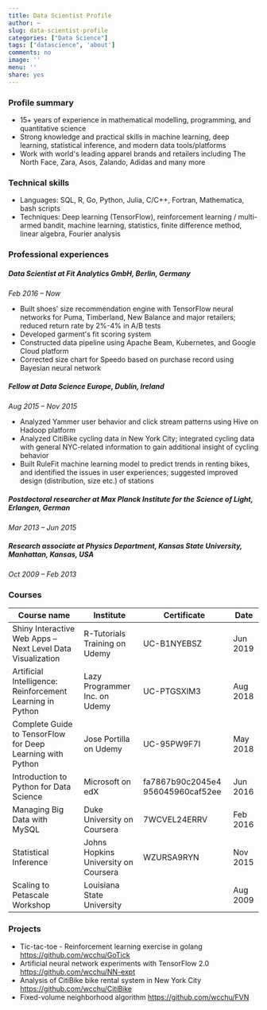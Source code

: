 ```yaml
---
title: Data Scientist Profile
author: ~
slug: data-scientist-profile
categories: ["Data Science"]
tags: ["datascience", 'about']
comments: no
image: ''
menu: ''
share: yes
---
```


### Profile summary
*	15+ years of experience in mathematical modelling, programming, and quantitative science
*	Strong knowledge and practical skills in machine learning, deep learning, statistical inference, and modern data tools/platforms
*	Work with world's leading apparel brands and retailers including The North Face, Zara, Asos, Zalando, Adidas and many more

### Technical skills
- Languages: SQL, R, Go, Python, Julia, C/C++, Fortran, Mathematica, bash scripts
- Techniques: Deep learning (TensorFlow), reinforcement learning / multi-armed bandit, machine learning, statistics, finite difference method, linear algebra, Fourier analysis

### Professional experiences

##### Data Scientist at Fit Analytics GmbH, Berlin, Germany
*Feb 2016 – Now*

*	Built shoes' size recommendation engine with TensorFlow neural networks for Puma, Timberland, New Balance and major retailers; reduced return rate by 2%-4% in A/B tests
*	Developed garment's fit scoring system
*	Constructed data pipeline using Apache Beam, Kubernetes, and Google Cloud platform
*	Corrected size chart for Speedo based on purchase record using Bayesian neural network

##### Fellow at Data Science Europe, Dublin, Ireland
*Aug 2015 – Nov 2015*

*	Analyzed Yammer user behavior and click stream patterns using Hive on Hadoop platform
*	Analyzed CitiBike cycling data in New York City; integrated cycling data with general NYC-related information to gain additional insight of cycling behavior
*	Built RuleFit machine learning model to predict trends in renting bikes, and identified the issues in user experiences; suggested improved design (distribution, size etc.) of stations

##### Postdoctoral researcher at Max Planck Institute for the Science of Light, Erlangen, German
*Mar 2013 – Jun 2015*

##### Research associate at Physics Department, Kansas State University, Manhattan, Kansas, USA
*Oct 2009 – Feb 2013*

### Courses

Course name | Institute | Certificate | Date
--- | --- | --- | ---
Shiny Interactive Web Apps – Next Level Data Visualization | R-Tutorials Training on Udemy | UC-B1NYEBSZ | Jun 2019
Artificial Intelligence: Reinforcement Learning in Python | Lazy Programmer Inc. on Udemy | UC-PTGSXIM3 | Aug 2018
Complete Guide to TensorFlow for Deep Learning with Python | Jose Portilla on Udemy | UC-95PW9F7I | May 2018
Introduction to Python for Data Science | Microsoft on edX | fa7867b90c2045e4 956045960caf52ee | Jun 2016
Managing Big Data with MySQL | Duke University on Coursera | 7WCVEL24ERRV | Feb 2016
Statistical Inference | Johns Hopkins University on Coursera | WZURSA9RYN | Nov 2015
Scaling to Petascale Workshop | Louisiana State University | | Aug 2009

### Projects

- Tic-tac-toe - Reinforcement learning exercise in golang https://github.com/wcchu/GoTick
- Artificial neural network experiments with TensorFlow 2.0 https://github.com/wcchu/NN-expt
- Analysis of CitiBike bike rental system in New York City https://github.com/wcchu/CitiBike
- Fixed-volume neighborhood algorithm https://github.com/wcchu/FVN
